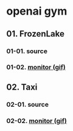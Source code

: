 # openai gym
## 01. FrozenLake
### 01-01. source
### 01-02. [monitor (gif)](frozenlake.md)

## 02. Taxi
### 02-01. source
### 02-02. [monitor (gif)](taxi.md)
